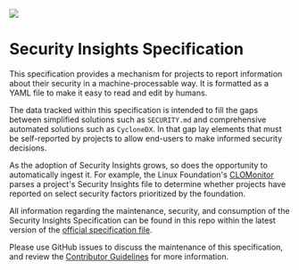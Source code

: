 [<img src="https://img.shields.io/badge/slack-@openssf/security%20insights-green.svg?logo=slack">](https://openssf.slack.com/messages/security_insights/)

# Security Insights Specification

This specification provides a mechanism for projects to report information about their security in a machine-processable way. It is formatted as a YAML file to make it easy to read and edit by humans.

The data tracked within this specification is intended to fill the gaps between simplified solutions such as `SECURITY.md` and comprehensive automated solutions such as `CycloneDX`. In that gap lay elements that must be self-reported by projects to allow end-users to make informed security decisions.

As the adoption of Security Insights grows, so does the opportunity to automatically ingest it. For example, the Linux Foundation's [CLOMonitor](https://clomonitor.io/) parses a project's Security Insights file to determine whether projects have reported on select security factors prioritized by the foundation.

All information regarding the maintenance, security, and consumption of the Security Insights Specification can be found in this repo within the latest version of the [official specification file](/specification.md).

Please use GitHub issues to discuss the maintenance of this specification, and review the [Contributor Guidelines](./CONTRIBUTING.md) for more information.
